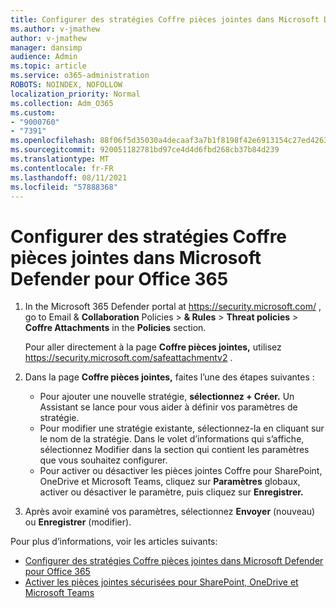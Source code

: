 ```yaml
---
title: Configurer des stratégies Coffre pièces jointes dans Microsoft Defender pour Office 365
ms.author: v-jmathew
author: v-jmathew
manager: dansimp
audience: Admin
ms.topic: article
ms.service: o365-administration
ROBOTS: NOINDEX, NOFOLLOW
localization_priority: Normal
ms.collection: Adm_O365
ms.custom:
- "9000760"
- "7391"
ms.openlocfilehash: 88f06f5d35030a4decaaf3a7b1f8198f42e6913154c27ed426373ad95a291a67
ms.sourcegitcommit: 920051182781bd97ce4d4d6fbd268cb37b84d239
ms.translationtype: MT
ms.contentlocale: fr-FR
ms.lasthandoff: 08/11/2021
ms.locfileid: "57888368"
---
```

# <a name="set-up-safe-attachment-policies-in-microsoft-defender-for-office-365"></a>Configurer des stratégies Coffre pièces jointes dans Microsoft Defender pour Office 365

1. In the Microsoft 365 Defender portal at <https://security.microsoft.com/> , go to Email & **Collaboration** Policies \> **& Rules** \> **Threat policies** \> **Coffre Attachments** in the **Policies** section.

   Pour aller directement à la page **Coffre pièces jointes,** utilisez <https://security.microsoft.com/safeattachmentv2> .

2. Dans la page **Coffre pièces jointes,** faites l’une des étapes suivantes :
   - Pour ajouter une nouvelle stratégie, **sélectionnez + Créer.** Un Assistant se lance pour vous aider à définir vos paramètres de stratégie.
   - Pour modifier une stratégie existante, sélectionnez-la en cliquant sur le nom de la stratégie. Dans le volet d’informations  qui s’affiche, sélectionnez Modifier dans la section qui contient les paramètres que vous souhaitez configurer.
   - Pour activer ou désactiver les pièces jointes Coffre pour SharePoint, OneDrive et Microsoft Teams, cliquez sur **Paramètres** globaux, activer ou désactiver le paramètre, puis cliquez sur **Enregistrer.**

3. Après avoir examiné vos paramètres, sélectionnez **Envoyer** (nouveau) ou **Enregistrer** (modifier).

Pour plus d’informations, voir les articles suivants:

- [Configurer des stratégies Coffre pièces jointes dans Microsoft Defender pour Office 365](https://docs.microsoft.com/microsoft-365/security/office-365-security/set-up-safe-attachments-policies)
- [Activer les pièces jointes sécurisées pour SharePoint, OneDrive et Microsoft Teams](https://docs.microsoft.com/microsoft-365/security/office-365-security/turn-on-mdo-for-spo-odb-and-teams)
